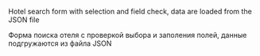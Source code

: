 Hotel search form with selection and field check, data are loaded from the JSON file

Форма поиска отеля с проверкой выбора и заполения полей, данные подгружаются из файла JSON 
